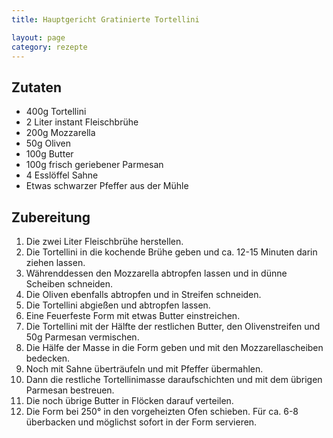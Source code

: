 ```yaml
---
title: Hauptgericht Gratinierte Tortellini

layout: page
category: rezepte
---
```


Zutaten
-------
- 400g Tortellini
- 2 Liter instant Fleischbrühe
- 200g Mozzarella
- 50g Oliven
- 100g Butter
- 100g frisch geriebener Parmesan
- 4 Esslöffel Sahne
- Etwas schwarzer Pfeffer aus der Mühle

Zubereitung
-----------
1. Die zwei Liter Fleischbrühe herstellen.
2. Die Tortellini in die kochende Brühe geben und ca. 12-15 Minuten darin ziehen lassen.
3. Währenddessen den Mozzarella abtropfen lassen und in dünne Scheiben schneiden.
4. Die Oliven ebenfalls abtropfen und in Streifen schneiden.
5. Die Tortellini abgießen und abtropfen lassen.
6. Eine Feuerfeste Form mit etwas Butter einstreichen.
7. Die Tortellini mit der Hälfte der restlichen Butter, den Olivenstreifen und 50g Parmesan vermischen.
8. Die Hälfe der Masse in die Form geben und mit den Mozzarellascheiben bedecken.
9. Noch mit Sahne überträufeln und mit Pfeffer übermahlen.
10. Dann die restliche Tortellinimasse daraufschichten und mit dem übrigen Parmesan bestreuen.
11. Die noch übrige Butter in Flöcken darauf verteilen.
12. Die Form bei 250° in den vorgeheizten Ofen schieben. Für ca. 6-8 überbacken und möglichst sofort in der Form servieren.
